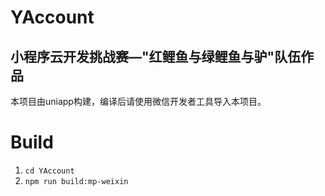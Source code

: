 # YAccount
## 小程序云开发挑战赛—"红鲤鱼与绿鲤鱼与驴"队伍作品
本项目由uniapp构建，编译后请使用微信开发者工具导入本项目。

# Build
1. `cd YAccount`
2. `npm run build:mp-weixin`